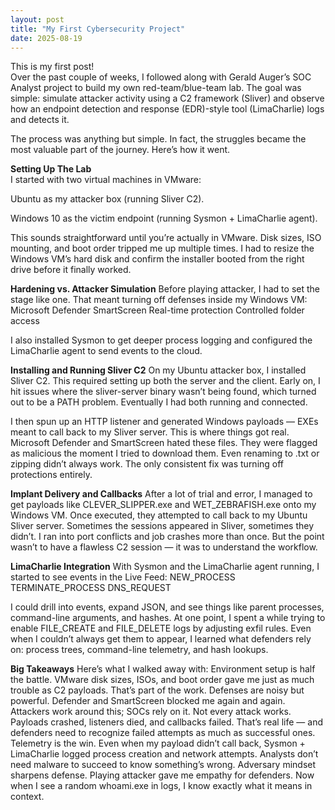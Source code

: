 ```yaml
---
layout: post
title: "My First Cybersecurity Project"
date: 2025-08-19
---
```


This is my first post!  
Over the past couple of weeks, I followed along with Gerald Auger’s SOC Analyst project to build my own red-team/blue-team lab. The goal was simple: simulate attacker activity using a C2 framework (Sliver) and observe how an endpoint detection and response (EDR)-style tool (LimaCharlie) logs and detects it.

The process was anything but simple. In fact, the struggles became the most valuable part of the journey. Here’s how it went.  

**Setting Up The Lab**  
I started with two virtual machines in VMware:

Ubuntu as my attacker box (running Sliver C2).

Windows 10 as the victim endpoint (running Sysmon + LimaCharlie agent).

This sounds straightforward until you’re actually in VMware. Disk sizes, ISO mounting, and boot order tripped me up multiple times. I had to resize the Windows VM’s hard disk and confirm the installer booted from the right drive before it finally worked.

**Hardening vs. Attacker Simulation**
Before playing attacker, I had to set the stage like one. That meant turning off defenses inside my Windows VM:
Microsoft Defender
SmartScreen
Real-time protection
Controlled folder access

I also installed Sysmon to get deeper process logging and configured the LimaCharlie agent to send events to the cloud.

**Installing and Running Sliver C2**
On my Ubuntu attacker box, I installed Sliver C2. This required setting up both the server and the client. Early on, I hit issues where the sliver-server binary wasn’t being found, which turned out to be a PATH problem. Eventually I had both running and connected.

I then spun up an HTTP listener and generated Windows payloads — EXEs meant to call back to my Sliver server.
This is where things got real. Microsoft Defender and SmartScreen hated these files. They were flagged as malicious the moment I tried to download them. Even renaming to .txt or zipping didn’t always work. The only consistent fix was turning off protections entirely.

**Implant Delivery and Callbacks**
After a lot of trial and error, I managed to get payloads like CLEVER_SLIPPER.exe and WET_ZEBRAFISH.exe onto my Windows VM. Once executed, they attempted to call back to my Ubuntu Sliver server.
Sometimes the sessions appeared in Sliver, sometimes they didn’t. I ran into port conflicts and job crashes more than once. But the point wasn’t to have a flawless C2 session — it was to understand the workflow.

**LimaCharlie Integration**
With Sysmon and the LimaCharlie agent running, I started to see events in the Live Feed:
NEW_PROCESS
TERMINATE_PROCESS
DNS_REQUEST

I could drill into events, expand JSON, and see things like parent processes, command-line arguments, and hashes.
At one point, I spent a while trying to enable FILE_CREATE and FILE_DELETE logs by adjusting exfil rules. Even when I couldn’t always get them to appear, I learned what defenders rely on: process trees, command-line telemetry, and hash lookups.

**Big Takeaways**
Here’s what I walked away with:
Environment setup is half the battle. VMware disk sizes, ISOs, and boot order gave me just as much trouble as C2 payloads. That’s part of the work.
Defenses are noisy but powerful. Defender and SmartScreen blocked me again and again. Attackers work around this; SOCs rely on it.
Not every attack works. Payloads crashed, listeners died, and callbacks failed. That’s real life — and defenders need to recognize failed attempts as much as successful ones.
Telemetry is the win. Even when my payload didn’t call back, Sysmon + LimaCharlie logged process creation and network attempts. Analysts don’t need malware to succeed to know something’s wrong.
Adversary mindset sharpens defense. Playing attacker gave me empathy for defenders. Now when I see a random whoami.exe in logs, I know exactly what it means in context.
